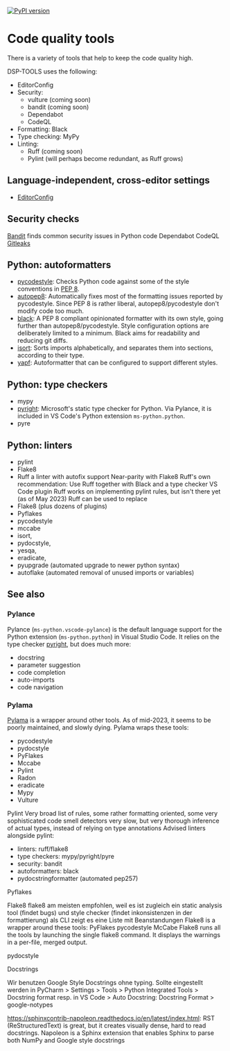 [![PyPI version](https://badge.fury.io/py/dsp-tools.svg)](https://badge.fury.io/py/dsp-tools)

# Code quality tools

There is a variety of tools that help to keep the code quality high.

DSP-TOOLS uses the following:

- EditorConfig
- Security: 
    - vulture (coming soon)
    - bandit (coming soon)
    - Dependabot
    - CodeQL
- Formatting: Black
- Type checking: MyPy
- Linting: 
    - Ruff (coming soon)
    - Pylint (will perhaps become redundant, as Ruff grows)


## Language-independent, cross-editor settings

- [EditorConfig](https://EditorConfig.org)

## Security checks

[Bandit](https://pypi.org/project/bandit/) finds common security issues in Python code
Dependabot
CodeQL
[Gitleaks](https://gitleaks.io/products.html)

## Python: autoformatters

- [pycodestyle](https://pypi.org/project/pycodestyle/): 
  Checks Python code against some of the style conventions in [PEP 8](http://www.python.org/dev/peps/pep-0008/).
- [autopep8](https://pypi.org/project/autopep8/): 
  Automatically fixes most of the formatting issues reported by pycodestyle.
  Since PEP 8 is rather liberal, autopep8/pycodestyle don't modify code too much.
- [black](https://pypi.org/project/black/): 
  A PEP 8 compliant opinionated formatter with its own style, going further than autopep8/pycodestyle.
  Style configuration options are deliberately limited to a minimum.
  Black aims for readability and reducing git diffs.
- [isort](https://pypi.org/project/isort/): 
  Sorts imports alphabetically, and separates them into sections, according to their type.
- [yapf](https://pypi.org/project/yapf/): 
  Autoformatter that can be configured to support different styles. 

## Python: type checkers

- mypy
- [pyright](https://github.com/microsoft/pyright): 
  Microsoft's static type checker for Python.
  Via Pylance, it is included in VS Code's Python extension `ms-python.python`.
- pyre

## Python: linters

- pylint
- Flake8
- Ruff
a linter with autofix support
Near-parity with Flake8
Ruff's own recommendation: Use Ruff together with Black and a type checker 
VS Code plugin
Ruff works on implementing pylint rules, but isn't there yet (as of May 2023)
Ruff can be used to replace 
- Flake8 (plus dozens of plugins)
- Pyflakes
- pycodestyle
- mccabe
- isort,
- pydocstyle, 
- yesqa, 
- eradicate, 
- pyupgrade (automated upgrade to newer python syntax)
- autoflake (automated removal of unused imports or variables)


## See also

### Pylance

Pylance (`ms-python.vscode-pylance`) is the default language support 
for the Python extension (`ms-python.python`) in Visual Studio Code.
It relies on the type checker [pyright](https://github.com/microsoft/pyright), but does much more:

- docstring
- parameter suggestion
- code completion
- auto-imports
- code navigation

### Pylama

[Pylama](https://pypi.org/project/pylama/) is a wrapper around other tools. 
As of mid-2023, it seems to be poorly maintained, and slowly dying.
Pylama wraps these tools:

- pycodestyle
- pydocstyle
- PyFlakes
- Mccabe
- Pylint
- Radon 
- eradicate 
- Mypy
- Vulture





Pylint
Very broad list of rules, some rather formatting oriented, some very sophisticated code smell detectors
very slow, but very thorough
inference of actual types, instead of relying on type annotations
Advised linters alongside pylint:

- linters: ruff/flake8
- type checkers: mypy/pyright/pyre
- security: bandit
- autoformatters: black
- pydocstringformatter (automated pep257)





Pyflakes


Flake8
flake8 am meisten empfohlen, weil es ist zugleich ein static analysis tool (findet bugs) und style checker (findet inkonsistenzen in der formattierung)
als CLI zeigt es eine Liste mit Beanstandungen
Flake8 is a wrapper around these tools:
    PyFlakes
    pycodestyle
    McCabe
Flake8 runs all the tools by launching the single flake8 command. It displays the warnings in a per-file, merged output.


pydocstyle



Docstrings

Wir benutzen Google Style Docstrings ohne typing.
Sollte eingestellt werden in PyCharm > Settings > Tools > Python Integrated Tools > Docstring format
resp. in VS Code > Auto Docstring: Docstring Format > google-notypes

<https://sphinxcontrib-napoleon.readthedocs.io/en/latest/index.html>:
RST (ReStructuredText) is great, but it creates visually dense, hard to read docstrings. 
Napoleon is a Sphinx extension that enables Sphinx to parse both NumPy and Google style docstrings
